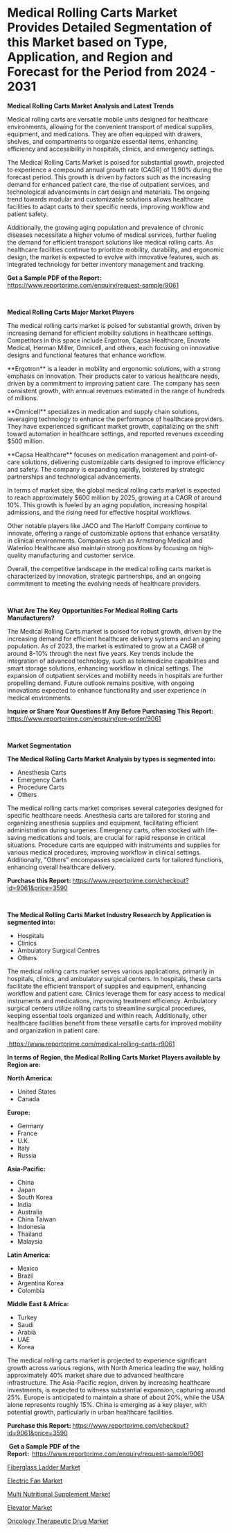 <p><h1>Medical Rolling Carts Market Provides Detailed Segmentation of this Market based on Type, Application, and Region and Forecast for the Period from 2024 - 2031</h1></p><p><strong>Medical Rolling Carts Market Analysis and Latest Trends</strong></p>
<p><p>Medical rolling carts are versatile mobile units designed for healthcare environments, allowing for the convenient transport of medical supplies, equipment, and medications. They are often equipped with drawers, shelves, and compartments to organize essential items, enhancing efficiency and accessibility in hospitals, clinics, and emergency settings.</p><p>The Medical Rolling Carts Market is poised for substantial growth, projected to experience a compound annual growth rate (CAGR) of 11.90% during the forecast period. This growth is driven by factors such as the increasing demand for enhanced patient care, the rise of outpatient services, and technological advancements in cart design and materials. The ongoing trend towards modular and customizable solutions allows healthcare facilities to adapt carts to their specific needs, improving workflow and patient safety.</p><p>Additionally, the growing aging population and prevalence of chronic diseases necessitate a higher volume of medical services, further fueling the demand for efficient transport solutions like medical rolling carts. As healthcare facilities continue to prioritize mobility, durability, and ergonomic design, the market is expected to evolve with innovative features, such as integrated technology for better inventory management and tracking.</p></p>
<p><strong>Get a Sample PDF of the Report:&nbsp;</strong> <a href="https://www.reportprime.com/enquiry/request-sample/9061?utm_campaign=1110&utm_medium=2&utm_source=Github&utm_content=ia&utm_term=28112024&utm_id=medical-rolling-carts">https://www.reportprime.com/enquiry/request-sample/9061</a></p>
<p>&nbsp;</p>
<p><strong>Medical Rolling Carts Major Market Players</strong></p>
<p><p>The medical rolling carts market is poised for substantial growth, driven by increasing demand for efficient mobility solutions in healthcare settings. Competitors in this space include Ergotron, Capsa Healthcare, Enovate Medical, Herman Miller, Omnicell, and others, each focusing on innovative designs and functional features that enhance workflow.</p><p>**Ergotron** is a leader in mobility and ergonomic solutions, with a strong emphasis on innovation. Their products cater to various healthcare needs, driven by a commitment to improving patient care. The company has seen consistent growth, with annual revenues estimated in the range of hundreds of millions.</p><p>**Omnicell** specializes in medication and supply chain solutions, leveraging technology to enhance the performance of healthcare providers. They have experienced significant market growth, capitalizing on the shift toward automation in healthcare settings, and reported revenues exceeding $500 million.</p><p>**Capsa Healthcare** focuses on medication management and point-of-care solutions, delivering customizable carts designed to improve efficiency and safety. The company is expanding rapidly, bolstered by strategic partnerships and technological advancements.</p><p>In terms of market size, the global medical rolling carts market is expected to reach approximately $600 million by 2025, growing at a CAGR of around 10%. This growth is fueled by an aging population, increasing hospital admissions, and the rising need for effective hospital workflows.</p><p>Other notable players like JACO and The Harloff Company continue to innovate, offering a range of customizable options that enhance versatility in clinical environments. Companies such as Armstrong Medical and Waterloo Healthcare also maintain strong positions by focusing on high-quality manufacturing and customer service.</p><p>Overall, the competitive landscape in the medical rolling carts market is characterized by innovation, strategic partnerships, and an ongoing commitment to meeting the evolving needs of healthcare providers.</p></p>
<p>&nbsp;</p>
<p><strong>What Are The Key Opportunities For Medical Rolling Carts Manufacturers?</strong></p>
<p><p>The Medical Rolling Carts market is poised for robust growth, driven by the increasing demand for efficient healthcare delivery systems and an ageing population. As of 2023, the market is estimated to grow at a CAGR of around 8-10% through the next five years. Key trends include the integration of advanced technology, such as telemedicine capabilities and smart storage solutions, enhancing workflow in clinical settings. The expansion of outpatient services and mobility needs in hospitals are further propelling demand. Future outlook remains positive, with ongoing innovations expected to enhance functionality and user experience in medical environments.</p></p>
<p><strong>Inquire or Share Your Questions If Any Before Purchasing This Report:</strong> <a href="https://www.reportprime.com/enquiry/pre-order/9061?utm_campaign=1110&utm_medium=2&utm_source=Github&utm_content=ia&utm_term=28112024&utm_id=medical-rolling-carts">https://www.reportprime.com/enquiry/pre-order/9061</a></p>
<p>&nbsp;</p>
<p><strong>Market Segmentation</strong></p>
<p><strong>The Medical Rolling Carts Market Analysis by types is segmented into:</strong></p>
<p><ul><li>Anesthesia Carts</li><li>Emergency Carts</li><li>Procedure Carts</li><li>Others</li></ul></p>
<p><p>The medical rolling carts market comprises several categories designed for specific healthcare needs. Anesthesia carts are tailored for storing and organizing anesthesia supplies and equipment, facilitating efficient administration during surgeries. Emergency carts, often stocked with life-saving medications and tools, are crucial for rapid response in critical situations. Procedure carts are equipped with instruments and supplies for various medical procedures, improving workflow in clinical settings. Additionally, "Others" encompasses specialized carts for tailored functions, enhancing overall healthcare delivery.</p></p>
<p><strong>Purchase this Report:&nbsp;</strong><a href="https://www.reportprime.com/checkout?id=9061&price=3590&utm_campaign=1110&utm_medium=2&utm_source=Github&utm_content=ia&utm_term=28112024&utm_id=medical-rolling-carts">https://www.reportprime.com/checkout?id=9061&price=3590</a></p>
<p>&nbsp;</p>
<p><strong>The Medical Rolling Carts Market Industry Research by Application is segmented into:</strong></p>
<p><ul><li>Hospitals</li><li>Clinics</li><li>Ambulatory Surgical Centres</li><li>Others</li></ul></p>
<p><p>The medical rolling carts market serves various applications, primarily in hospitals, clinics, and ambulatory surgical centers. In hospitals, these carts facilitate the efficient transport of supplies and equipment, enhancing workflow and patient care. Clinics leverage them for easy access to medical instruments and medications, improving treatment efficiency. Ambulatory surgical centers utilize rolling carts to streamline surgical procedures, keeping essential tools organized and within reach. Additionally, other healthcare facilities benefit from these versatile carts for improved mobility and organization in patient care.</p></p>
<p><a href="https://www.reportprime.com/medical-rolling-carts-r9061?utm_campaign=1110&utm_medium=2&utm_source=Github&utm_content=ia&utm_term=28112024&utm_id=medical-rolling-carts">&nbsp;https://www.reportprime.com/medical-rolling-carts-r9061</a></p>
<p><strong>In terms of Region, the Medical Rolling Carts Market Players available by Region are:</strong></p>
<p>
    <p> <strong> North America: </strong>
        <ul>
            <li>United States</li>
            <li>Canada</li>
        </ul>
        </p> 
    <p> <strong> Europe: </strong>
        <ul>
            <li>Germany</li>
            <li>France</li>
            <li>U.K.</li>
            <li>Italy</li>
            <li>Russia</li>
        </ul>
        </p> 
    <p> <strong> Asia-Pacific: </strong>
        <ul>
            <li>China</li>
            <li>Japan</li>
            <li>South Korea</li>
            <li>India</li>
            <li>Australia</li>
            <li>China Taiwan</li>
            <li>Indonesia</li>
            <li>Thailand</li>
            <li>Malaysia</li>
        </ul>
        </p> 
    <p> <strong> Latin America: </strong>
        <ul>
            <li>Mexico</li>
            <li>Brazil</li>
            <li>Argentina Korea</li>
            <li>Colombia</li>
        </ul>
        </p> 
    <p> <strong> Middle East & Africa: </strong>
        <ul>
            <li>Turkey</li>
            <li>Saudi</li>
            <li>Arabia</li>
            <li>UAE</li>
            <li>Korea</li>
        </ul>
    </p>
    </p>
<p><p>The medical rolling carts market is projected to experience significant growth across various regions, with North America leading the way, holding approximately 40% market share due to advanced healthcare infrastructure. The Asia-Pacific region, driven by increasing healthcare investments, is expected to witness substantial expansion, capturing around 25%. Europe is anticipated to maintain a share of about 20%, while the USA alone represents roughly 15%. China is emerging as a key player, with potential growth, particularly in urban healthcare facilities.</p></p>
<p><strong>Purchase this Report: </strong><a href="https://www.reportprime.com/checkout?id=9061&price=3590&utm_campaign=1110&utm_medium=2&utm_source=Github&utm_content=ia&utm_term=28112024&utm_id=medical-rolling-carts">https://www.reportprime.com/checkout?id=9061&price=3590</a></p>
<p>&nbsp;<strong>Get a Sample PDF of the Report:&nbsp;&nbsp;</strong><a href="https://www.reportprime.com/enquiry/request-sample/9061?utm_campaign=1110&utm_medium=2&utm_source=Github&utm_content=ia&utm_term=28112024&utm_id=medical-rolling-carts">https://www.reportprime.com/enquiry/request-sample/9061</a></p>
<p><strong></strong></p>
<p><p><a href="https://www.linkedin.com/pulse/forecast-2024-2031-insights-invest-2ozrf?utm_campaign=1110&utm_medium=2&utm_source=Github&utm_content=ia&utm_term=28112024&utm_id=medical-rolling-carts">Fiberglass Ladder Market</a></p><p><a href="https://www.linkedin.com/pulse/electric-fan-market-ecosystem-competitive-landscape-strategic-l4uac?utm_campaign=1110&utm_medium=2&utm_source=Github&utm_content=ia&utm_term=28112024&utm_id=medical-rolling-carts">Electric Fan Market</a></p><p><a href="https://issuu.com/reportprime-2/docs/multi-nutritional-supplement-market_0e0a4af81e47cd?utm_campaign=1110&utm_medium=2&utm_source=Github&utm_content=ia&utm_term=28112024&utm_id=medical-rolling-carts">Multi Nutritional Supplement Market</a></p><p><a href="https://www.linkedin.com/pulse/elevator-market-global-trends-forecast-2024-2031-insights-invest-zk5df?utm_campaign=1110&utm_medium=2&utm_source=Github&utm_content=ia&utm_term=28112024&utm_id=medical-rolling-carts">Elevator Market</a></p><p><a href="https://issuu.com/reportprime-2/docs/oncology-therapeutic-drug-market-si_2d4e38872aa0ec?utm_campaign=1110&utm_medium=2&utm_source=Github&utm_content=ia&utm_term=28112024&utm_id=medical-rolling-carts">Oncology Therapeutic Drug Market</a></p></p>